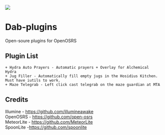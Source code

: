 ![](https://imgur.com/Ebo1OP6.gif)<br>
# Dab-plugins
Open-soure plugins for OpenOSRS

## Plugin List
```
+ Hydra Auto Prayers - Automatic prayers + Overlay for Alchemical Hydra
+ Jug Filler - Automatically fill empty jugs in the Hosidius Kitchen. Must have iutils to work.
+ Maze Telegrab - Left click cast telegrab on the maze guardian at MTA
```

## Credits 
Illumine - https://github.com/illumineawake <br>
OpenOSRS - https://github.com/open-osrs <br>
MeteorLite - https://github.com/MeteorLite <br>
SpoonLite -https://github.com/spoonlite
